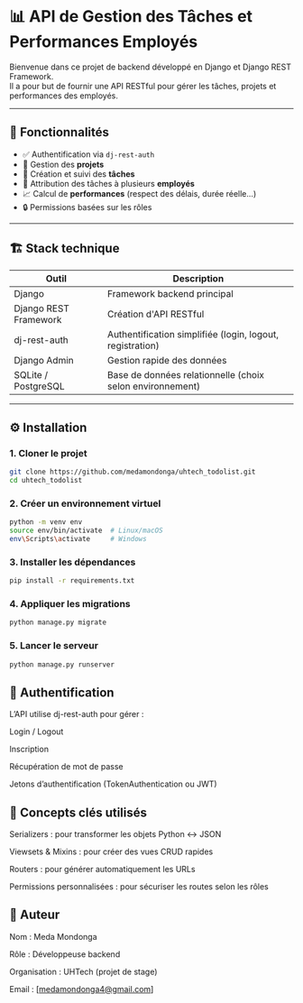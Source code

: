 # 📊 API de Gestion des Tâches et Performances Employés

Bienvenue dans ce projet de backend développé en Django et Django REST Framework.  
Il a pour but de fournir une API RESTful pour gérer les tâches, projets et performances des employés.

---

## 🚀 Fonctionnalités

- ✅ Authentification via `dj-rest-auth`
- 📁 Gestion des **projets**
- 📌 Création et suivi des **tâches**
- 👥 Attribution des tâches à plusieurs **employés**
- 📈 Calcul de **performances** (respect des délais, durée réelle...)
- 🔒 Permissions basées sur les rôles

---

## 🏗️ Stack technique

| Outil | Description |
|-------|-------------|
| Django | Framework backend principal |
| Django REST Framework | Création d'API RESTful |
| dj-rest-auth | Authentification simplifiée (login, logout, registration) |
| Django Admin | Gestion rapide des données |
| SQLite / PostgreSQL | Base de données relationnelle (choix selon environnement) |

---

## ⚙️ Installation

### 1. Cloner le projet

```bash
git clone https://github.com/medamondonga/uhtech_todolist.git
cd uhtech_todolist
```
### 2. Créer un environnement virtuel
```bash
python -m venv env
source env/bin/activate  # Linux/macOS
env\Scripts\activate     # Windows
```
### 3. Installer les dépendances
```bash
pip install -r requirements.txt
```
### 4. Appliquer les migrations
```bash
python manage.py migrate
```
### 5. Lancer le serveur
```bash
python manage.py runserver
```
## 🔐 Authentification
L’API utilise dj-rest-auth pour gérer :

Login / Logout

Inscription

Récupération de mot de passe

Jetons d’authentification (TokenAuthentication ou JWT)

## 🧠 Concepts clés utilisés
Serializers : pour transformer les objets Python <-> JSON

Viewsets & Mixins : pour créer des vues CRUD rapides

Routers : pour générer automatiquement les URLs

Permissions personnalisées : pour sécuriser les routes selon les rôles


## 👤 Auteur
Nom : Meda Mondonga

Rôle : Développeuse backend

Organisation : UHTech (projet de stage)

Email : [medamondonga4@gmail.com]